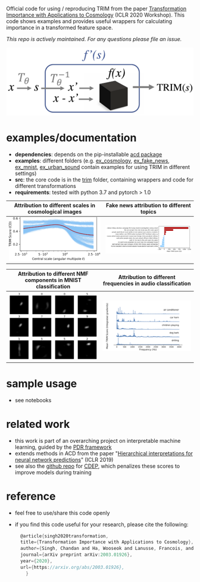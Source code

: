 Official code for using / reproducing TRIM from the paper [Transformation Importance with Applications to Cosmology](https://arxiv.org/abs/2003.01926) (ICLR 2020 Workshop). This code shows examples and provides useful wrappers for calculating importance in a transformed feature space.

*This repo is actively maintained. For any questions please file an issue.*

![trim](trim/trim.png)

# examples/documentation

- **dependencies**: depends on the pip-installable [acd package](https://github.com/csinva/hierarchical-dnn-interpretations)
- **examples**: different folders (e.g. [ex_cosmology](ex_cosmology), [ex_fake_news](ex_fake_news), [ex_mnist](ex_mnist), [ex_urban_sound](ex_urban_sound) contain examples for using TRIM in different settings)
- **src**: the core code is in the [trim](trim) folder, containing wrappers and code for different transformations
- **requirements**: tested with python 3.7 and pytorch > 1.0


| Attribution to different scales in cosmological images | Fake news attribution to different topics |
| ------------------------------------------------------ | ----------------------------------------- |
| ![](ex_cosmology/fig_omegam_curves.png)                | ![](ex_fake_news/fig_fakenews.png)        |

| Attribution to different NMF components in MNIST classification | Attribution to different frequencies in audio classification |
| ------------------------------------------------------------ | ------------------------------------------------------------ |
| ![](ex_mnist/fig_nmf.png)                                    | ![](ex_urban_sound/fig_audio.png)                            |

# sample usage

- see notebooks

# related work

- this work is part of an overarching project on interpretable machine learning, guided by the [PDR framework](https://arxiv.org/abs/1901.04592)
- extends methods in ACD from the paper "[Hierarchical interpretations for neural network predictions](https://openreview.net/pdf?id=SkEqro0ctQ)" (ICLR 2019)
- see also the [github repo](https://github.com/laura-rieger/deep-explanation-penalization) for [CDEP](https://arxiv.org/abs/1909.13584), which penalizes these scores to improve models during training

# reference

- feel free to use/share this code openly

- if you find this code useful for your research, please cite the following:

  ```c
    @article{singh2020transformation,
    title={Transformation Importance with Applications to Cosmology},
    author={Singh, Chandan and Ha, Wooseok and Lanusse, Francois, and Boehm, Vanessa, and Liu, Jia and Yu, Bin},
    journal={arXiv preprint arXiv:2003.01926},
    year={2020},
    url={https://arxiv.org/abs/2003.01926},
	  }
  ```
